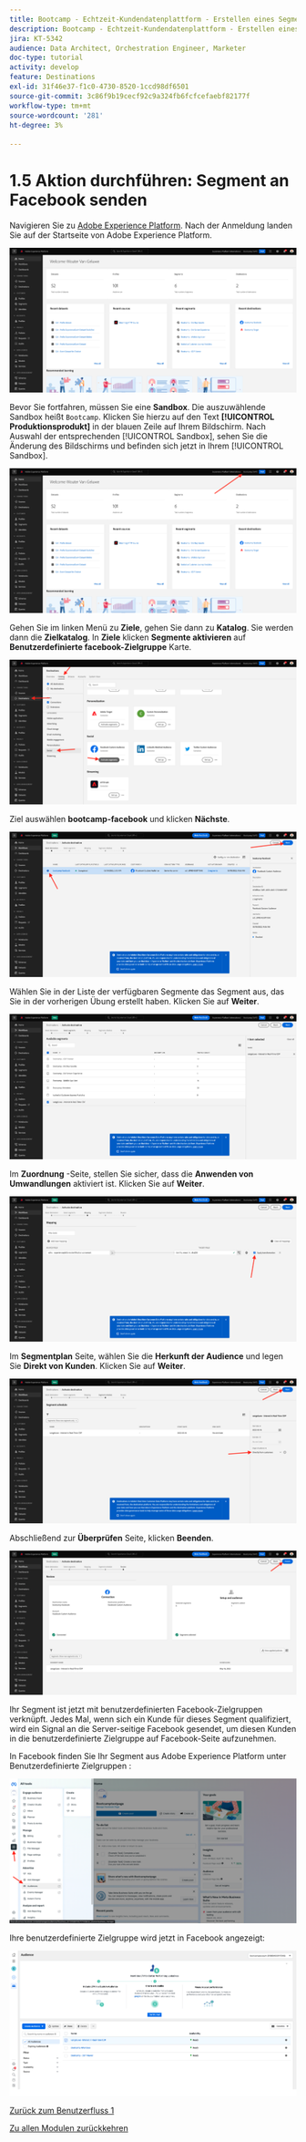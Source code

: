 ```yaml
---
title: Bootcamp - Echtzeit-Kundendatenplattform - Erstellen eines Segments und Handeln - Senden Sie Ihr Segment an DV360
description: Bootcamp - Echtzeit-Kundendatenplattform - Erstellen eines Segments und Handeln - Senden Sie Ihr Segment an DV360
jira: KT-5342
audience: Data Architect, Orchestration Engineer, Marketer
doc-type: tutorial
activity: develop
feature: Destinations
exl-id: 31f46e37-f1c0-4730-8520-1ccd98df6501
source-git-commit: 3c86f9b19cecf92c9a324fb6fcfcefaebf82177f
workflow-type: tm+mt
source-wordcount: '281'
ht-degree: 3%

---
```


# 1.5 Aktion durchführen: Segment an Facebook senden

Navigieren Sie zu [Adobe Experience Platform](https://experience.adobe.com/platform). Nach der Anmeldung landen Sie auf der Startseite von Adobe Experience Platform.

![Datenaufnahme](./images/home.png)

Bevor Sie fortfahren, müssen Sie eine **Sandbox**. Die auszuwählende Sandbox heißt ``Bootcamp``. Klicken Sie hierzu auf den Text **[!UICONTROL Produktionsprodukt]** in der blauen Zeile auf Ihrem Bildschirm. Nach Auswahl der entsprechenden [!UICONTROL Sandbox], sehen Sie die Änderung des Bildschirms und befinden sich jetzt in Ihrem [!UICONTROL Sandbox].

![Datenaufnahme](./images/sb1.png)

Gehen Sie im linken Menü zu **Ziele**, gehen Sie dann zu **Katalog**. Sie werden dann die **Zielkatalog**. In **Ziele** klicken **Segmente aktivieren** auf **Benutzerdefinierte facebook-Zielgruppe** Karte.

![RTCDP](./images/rtcdpgoogleseg.png)

Ziel auswählen **bootcamp-facebook** und klicken **Nächste**.

![RTCDP](./images/rtcdpcreatedest2.png)

Wählen Sie in der Liste der verfügbaren Segmente das Segment aus, das Sie in der vorherigen Übung erstellt haben. Klicken Sie auf **Weiter**.

![RTCDP](./images/rtcdpcreatedest3.png)

Im **Zuordnung** -Seite, stellen Sie sicher, dass die **Anwenden von Umwandlungen** aktiviert ist. Klicken Sie auf **Weiter**.

![RTCDP](./images/rtcdpcreatedest4a.png)

Im **Segmentplan** Seite, wählen Sie die **Herkunft der Audience** und legen Sie **Direkt von Kunden**. Klicken Sie auf **Weiter**.

![RTCDP](./images/rtcdpcreatedest4.png)

Abschließend zur **Überprüfen** Seite, klicken **Beenden**.

![RTCDP](./images/rtcdpcreatedest5.png)

Ihr Segment ist jetzt mit benutzerdefinierten Facebook-Zielgruppen verknüpft. Jedes Mal, wenn sich ein Kunde für dieses Segment qualifiziert, wird ein Signal an die Server-seitige Facebook gesendet, um diesen Kunden in die benutzerdefinierte Zielgruppe auf Facebook-Seite aufzunehmen.

In Facebook finden Sie Ihr Segment aus Adobe Experience Platform unter Benutzerdefinierte Zielgruppen :

![RTCDP](./images/rtcdpcreatedest5b.png)

Ihre benutzerdefinierte Zielgruppe wird jetzt in Facebook angezeigt:

![RTCDP](./images/rtcdpcreatedest5a.png)

[Zurück zum Benutzerfluss 1](./uc1.md)

[Zu allen Modulen zurückkehren](../../overview.md)
